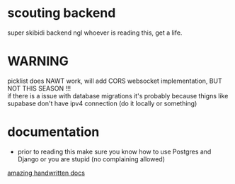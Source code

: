 # scouting backend
super skibidi backend ngl whoever is reading this, get a life.

# WARNING
picklist does NAWT work, will add CORS websocket implementation, BUT NOT THIS SEASON !!!<br>
if there is a issue with database migrations it's probably because thigns like supabase don't have ipv4 connection (do it locally or something)

# documentation
- prior to reading this make sure you know how to use Postgres and Django or you are stupid (no complaining allowed)

[amazing handwritten docs](https://docs.google.com/document/d/1j8sGcgMbEVxCqPeh8ryBpwavfzDKIEpoXyBpnNdTXAw/edit?usp=sharing)
